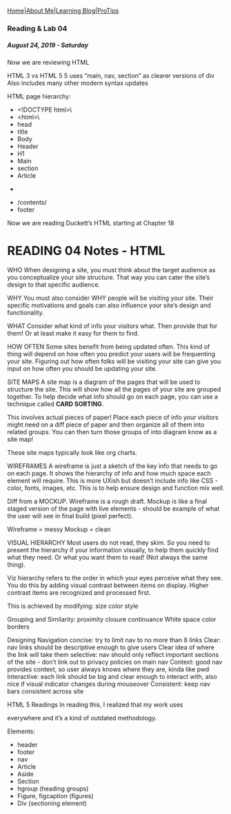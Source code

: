 
[Home](/)|[About Me](aboutme)|[Learning Blog](learningblog)|[ProTips](tips.a)

### Reading & Lab 04
##### August 24, 2019 - Saturday

Now we are reviewing HTML

HTML 3 vs HTML 5
5 uses “main, nav, section” as clearer versions of div
Also includes many other modern syntax updates

HTML page hierarchy:
- \<!DOCTYPE html>\
- \<html>\
- head
- title
- Body
- Header
- H1
- Main
- section
- Article
- <p>
- /contents/
- footer

Now we are reading Duckett’s HTML starting at Chapter 18

# READING 04 Notes - HTML

WHO
When designing a site, you must think about the target audience as you conceptualize your site structure. That way you can cater the site’s design to that specific audience. 

WHY
You must also consider WHY people will be visiting your site. Their specific motivations and goals can also influence your site’s design and functionality.

WHAT
Consider what kind of info your visitors what. Then provide that for them! Or at least make it easy for them to find. 

HOW OFTEN
Some sites benefit from being updated often. This kind of thing will depend on how often you predict your users will be frequenting your site. Figuring out how often folks will be visiting your site can give you input on how often you should be updating your site. 

SITE MAPS
A site map is a diagram of the pages that will be used to structure the site. This will show how all the pages of your site are grouped together. To help decide what info should go on each page, you can use a technique called **CARD SORTING**.

This involves actual pieces of paper! Place each piece of info your visitors might need on a diff piece of paper and then organize all of them into related groups. You can then turn those groups of into diagram know as a site map!

These site maps typically look like org charts. 

WIREFRAMES
A wireframe is just a sketch of the key info that needs to go on each page. It shows the hierarchy of info and how much space each element will require. This is more UXish but doesn’t include info like CSS - color, fonts, images, etc. This is to help ensure design and function mix well. 

Diff from a MOCKUP. Wireframe is a rough draft. Mockup is like a final staged version of the page with live elements - should be example of what the user will see in final build (pixel perfect). 

Wireframe = messy
Mockup = clean

VISUAL HIERARCHY
Most users do not read, they skim. So you need to present the hierarchy if your information visually, to help them quickly find what they need. Or what you want them to read! (Not always the same thing). 

Viz hierarchy refers to the order in which your eyes perceive what they see. You do this by adding visual contrast between items on display. Higher contrast items are recognized and processed first. 

This is achieved by modifying:
size
color
style

Grouping and Similarity:
proximity
closure
continuance
White space
color
borders

Designing Navigation
concise: try to limit nav to no more than 8 links
Clear: nav links should be descriptive enough to give users Clear idea of where the link will take them
selective: nav should only reflect important sections of the site - don’t link out to privacy policies on main nav
Context: good nav provides context, so user always knows where they are, kinda like pwd
Interactive: each link should be big and clear enough to interact with, also nice if visual indicator changes during mouseover
Consistent: keep nav bars consistent across site

HTML 5 Readings
In reading this, I realized that my work uses <div> everywhere and it’s a kind of outdated methodology. 

Elements:
- header
- footer
- nav
- Article
- Aside
- Section
- hgroup (heading groups)
- Figure, figcaption (figures)
- Div (sectioning element)

